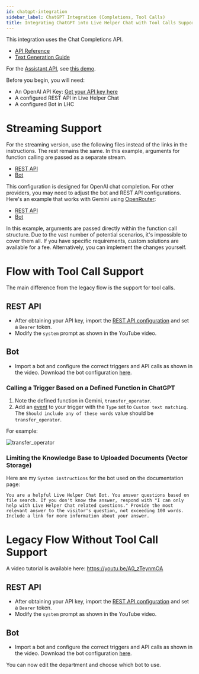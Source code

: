 ```yaml
---
id: chatgpt-integration
sidebar_label: ChatGPT Integration (Completions, Tool Calls)
title: Integrating ChatGPT into Live Helper Chat with Tool Calls Support
---
```


This integration uses the Chat Completions API.

* [API Reference](https://platform.openai.com/docs/api-reference/chat)
* [Text Generation Guide](https://platform.openai.com/docs/guides/text-generation)

For the [Assistant API](https://platform.openai.com/docs/assistants/overview), see [this demo](https://github.com/LiveHelperChat/chatGPT?tab=readme-ov-file#demo).

Before you begin, you will need:

* An OpenAI API Key: [Get your API key here](https://platform.openai.com/api-keys)
* A configured REST API in Live Helper Chat
* A configured Bot in LHC

# Streaming Support

For the streaming version, use the following files instead of the links in the instructions. The rest remains the same. In this example, arguments for function calling are passed as a separate stream.

* [REST API](/img/bot/chatgpt/open-ai-rest-api-completions-stream.json)
* [Bot](/img/bot/chatgpt/open-ai-bot-completions-stream.json)

This configuration is designed for OpenAI chat completion. For other providers, you may need to adjust the bot and REST API configurations. Here's an example that works with Gemini using [OpenRouter](https://openrouter.ai):

* [REST API](/img/bot/chatgpt/openrouter-ai-rest-api.json)
* [Bot](/img/bot/chatgpt/openrouter-gemini-bot.json)

In this example, arguments are passed directly within the function call structure. Due to the vast number of potential scenarios, it's impossible to cover them all. If you have specific requirements, custom solutions are available for a fee. Alternatively, you can implement the changes yourself.

# Flow with Tool Call Support

The main difference from the legacy flow is the support for tool calls.

## REST API

* After obtaining your API key, import the [REST API configuration](/img/bot/chatgpt/rest-api-tool.json) and set a `Bearer` token.
* Modify the `system` prompt as shown in the YouTube video.

## Bot

* Import a bot and configure the correct triggers and API calls as shown in the video. Download the bot configuration [here](/img/bot/chatgpt/lhc-bot-tool.json).

### Calling a Trigger Based on a Defined Function in ChatGPT

1. Note the defined function in Gemini, `transfer_operator`.
2. Add an [event](bot/triggers.md) to your trigger with the `Type` set to `Custom text matching`. The `Should include any of these words` value should be `transfer_operator`.

For example:

![transfer_operator](/img/bot/transfer-event.png)

### Limiting the Knowledge Base to Uploaded Documents (Vector Storage)

Here are my `System instructions` for the bot used on the documentation page:

```
You are a helpful Live Helper Chat Bot. You answer questions based on file search. If you don't know the answer, respond with "I can only help with Live Helper Chat related questions." Provide the most relevant answer to the visitor's question, not exceeding 100 words. Include a link for more information about your answer.
```

# Legacy Flow Without Tool Call Support

A video tutorial is available here: https://youtu.be/A0_zTeynmOA

## REST API

* After obtaining your API key, import the [REST API configuration](/img/bot/chatgpt/rest-api.json) and set a `Bearer` token.
* Modify the `system` prompt as shown in the YouTube video.

## Bot

* Import a bot and configure the correct triggers and API calls as shown in the video. Download the bot configuration [here](/img/bot/chatgpt/lhc-bot.json).

You can now edit the department and choose which bot to use.
